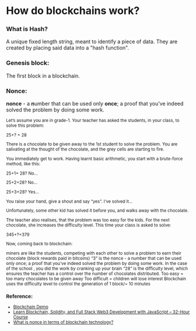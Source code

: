 # How do blockchains work?

### What is Hash?

A unique fixed length string, meant to identify a piece of data.
They are created by placing said data into a "hash function".

### Genesis block:

The first block in a blockchain.

### Nonce:

**nonce** - a **n**umber that can be used only **once**; a proof that you’ve indeed solved the problem by doing some work.

<sub>
Let’s assume you are in grade-1. Your teacher has asked the students, in your class, to solve this problem:

25+? = 28

There is a chocolate to be given away to the 1st student to solve the problem. You are salivating at the thought of the chocolate, and the grey cells are starting to fire.

You immediately get to work. Having learnt basic arithmetic, you start with a brute-force method, like this:

25+1= 28? No…

25+2=28? No…

25+3=28? Yes…

You raise your hand, give a shout and say “yes”. I’ve solved it…

Unfortunately, some other kid has solved it before you, and walks away with the chocolate.

The teacher also realises, that the problem was too easy for the kids. For the next chocolate, she increases the difficulty level. This time your class is asked to solve:

345+?=379

Now, coming back to blockchain:

miners are like the students, competing with each other to solve a problem to earn their chocolate (block rewards paid in bitcoins)
“3” is the nonce - a number that can be used only once; a proof that you’ve indeed solved the problem by doing some work. In the case of the school , you did the work by cranking up your brain
“28” is the difficulty level, which ensures the teacher has a control over the number of chocolates distributed.
Too easy = too many chocolates to be given away
Too difficult = children will lose interest
Blockchain uses the difficulty level to control the generation of 1 block/~ 10 minutes
</sub>

### Reference:
- [Blockchain Demo](https://andersbrownworth.com/blockchain/)
- [Learn Blockchain, Solidity, and Full Stack Web3 Development with JavaScript – 32-Hour Course](https://www.youtube.com/watch?v=gyMwXuJrbJQ)
- [What is nonce in terms of blockchain technology?](https://www.quora.com/What-is-nonce-in-terms-of-blockchain-technology)